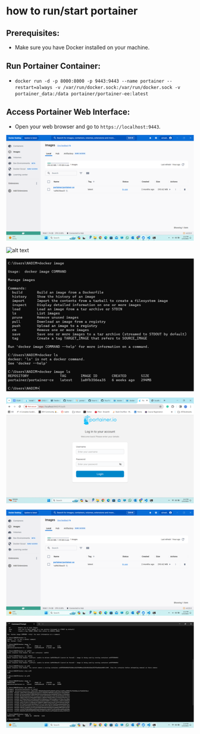 # how to run/start portainer

Prerequisites:
-
- Make sure you have Docker installed on your machine.

Run Portainer Container:
-
- ```docker run -d -p 8000:8000 -p 9443:9443 --name portainer --restart=always -v /var/run/docker.sock:/var/run/docker.sock -v portainer_data:/data portainer/portainer-ee:latest```



Access Portainer Web Interface:
-
- Open your web browser and go to `https://localhost:9443`. 

![alt text](https://github.com/aa-nadim/how-to/blob/main/portainer/images/p.png?raw=true)

![alt text](https://github.com/aa-nadim/how-to/blob/main/portainer/images/p2.png?raw=true)

![alt text](https://github.com/aa-nadim/how-to/blob/main/portainer/images/p3.png?raw=true)

![alt text](https://github.com/aa-nadim/how-to/blob/main/portainer/images/p4.png?raw=true)

![alt text](https://github.com/aa-nadim/how-to/blob/main/portainer/images/p.png?raw=true)

![alt text](https://github.com/aa-nadim/how-to/blob/main/portainer/images/p5.png?raw=true)